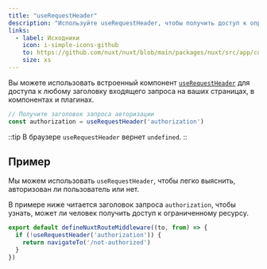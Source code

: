 ```yaml
---
title: "useRequestHeader"
description: "Используйте useRequestHeader, чтобы получить доступ к определенному заголовку входящего запроса."
links:
  - label: Исходники
    icon: i-simple-icons-github
    to: https://github.com/nuxt/nuxt/blob/main/packages/nuxt/src/app/composables/ssr.ts
    size: xs
---
```


Вы можете использовать встроенный компонент [`useRequestHeader`](/docs/api/composables/use-request-header) для доступа к любому заголовку входящего запроса на ваших страницах, в компонентах и плагинах.

```ts
// Получите заголовок запроса авторизации
const authorization = useRequestHeader('authorization')
```

::tip
В браузере `useRequestHeader` вернет `undefined`.
::

## Пример

Мы можем использовать `useRequestHeader`, чтобы легко выяснить, авторизован ли пользователь или нет.

В примере ниже читается заголовок запроса `authorization`, чтобы узнать, может ли человек получить доступ к ограниченному ресурсу.

```ts [middleware/authorized-only.ts]
export default defineNuxtRouteMiddleware((to, from) => {
  if (!useRequestHeader('authorization')) {
    return navigateTo('/not-authorized')
  }
})
```
